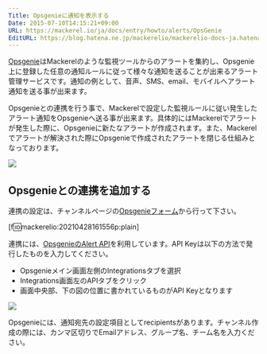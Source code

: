 ```yaml
---
Title: Opsgenieに通知を表示する
Date: 2015-07-10T14:15:21+09:00
URL: https://mackerel.io/ja/docs/entry/howto/alerts/OpsGenie
EditURL: https://blog.hatena.ne.jp/mackerelio/mackerelio-docs-ja.hatenablog.mackerel.io/atom/entry/8454420450100794470
---
```


[Opsgenie](https://www.opsgenie.com/)はMackerelのような監視ツールからのアラートを集約し、Opsgenie上に登録した任意の通知ルールに従って様々な通知を送ることが出来るアラート管理サービスです。通知の例として、音声、SMS、email、モバイルへアラート通知を送る事が出来ます。

Opsgenieとの連携を行う事で、Mackerelで設定した監視ルールに従い発生したアラート通知をOpsgenieへ送る事が出来ます。具体的にはMackerelでアラートが発生した際に、Opsgenieに新たなアラートが作成されます。また、Mackerelでアラートが解決された際にOpsgenieで作成されたアラートを閉じる仕組みとなっております。

![](https://cdn-ak.f.st-hatena.com/images/fotolife/m/mackerelio/20150709/20150709113705.png)

## Opsgenieとの連携を追加する
連携の設定は、チャンネルページの[Opsgenieフォーム](https://mackerel.io/my/channels)から行って下さい。

[f:id:mackerelio:20210428161556p:plain]

連携には、[OpsgenieのAlert API](https://www.opsgenie.com/docs/web-api/alert-api)を利用しています。API Keyは以下の方法で発行したものを入力してください。

- Opsgenieメイン画面左側のIntegrationsタブを選択
- Integrations画面左のAPIタブをクリック
- 画面中央部、下の図の位置に書かれているものがAPI Keyとなります

![](https://cdn-ak.f.st-hatena.com/images/fotolife/m/mackerelio/20150709/20150709114619.png)

Opsgenieには、通知宛先の設定項目としてrecipientsがあります。チャンネル作成の際には、カンマ区切りでEmailアドレス、グループ名、チーム名を入力ください。
